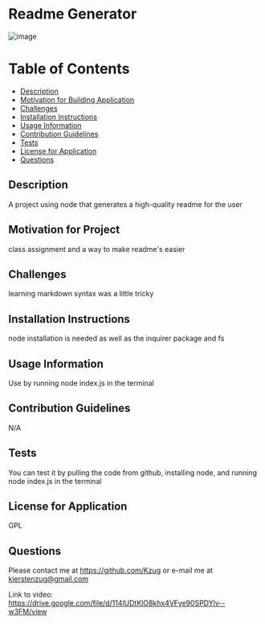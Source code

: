 # Readme Generator

![image](https://img.shields.io/badge/License-GPL-red)

# Table of Contents

- [Description](#description)
- [Motivation for Building Application](#motivation-for-project)
- [Challenges](#challenges)
- [Installation Instructions](#installation-instructions)
- [Usage Information](#usage-information)
- [Contribution Guidelines](#contribution-guidelines)
- [Tests](#tests)
- [License for Application](#license-for-application)
- [Questions](#questions)

## Description

A project using node that generates a high-quality readme for the user

## Motivation for Project

class assignment and a way to make readme's easier

## Challenges

learning markdown syntax was a little tricky

## Installation Instructions

node installation is needed as well as the inquirer package and fs

## Usage Information

Use by running node index.js in the terminal

## Contribution Guidelines

N/A

## Tests

You can test it by pulling the code from github, installing node, and running node index.js in the terminal

## License for Application

GPL

## Questions

Please contact me at https://github.com/Kzug or e-mail me at kierstenzug@gmail.com

Link to video: https://drive.google.com/file/d/114lUDtKlO8khx4VFye90SPDYlv--w3FM/view
